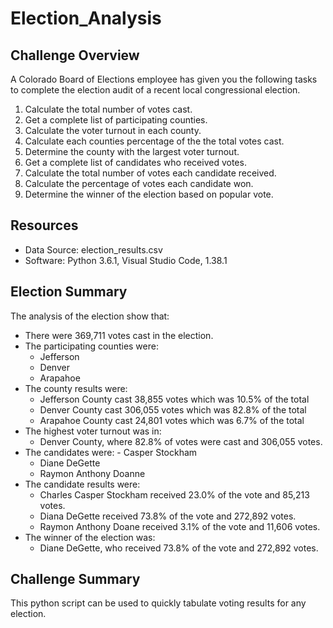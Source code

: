 # Election_Analysis

## Challenge Overview
A Colorado Board of Elections employee has given you the following tasks to complete the election audit of a recent local congressional election.

1. Calculate the total number of votes cast.
2. Get a complete list of participating counties.
3. Calculate the voter turnout in each county.
4. Calculate each counties percentage of the the total votes cast.
5. Determine the county with the largest voter turnout.
6. Get a complete list of candidates who received votes.
7. Calculate the total number of votes each candidate received.
8. Calculate the percentage of votes each candidate won.
9. Determine the winner of the election based on popular vote.

## Resources
- Data Source: election_results.csv
- Software: Python 3.6.1, Visual Studio Code, 1.38.1

## Election Summary
The analysis of the election show that:
- There were 369,711 votes cast in the election.
- The participating counties were:
  - Jefferson
  - Denver
  - Arapahoe
- The county results were:
  - Jefferson County cast 38,855 votes which was 10.5% of the total
  - Denver County cast 306,055 votes which was 82.8% of the total
  - Arapahoe County cast 24,801 votes which was 6.7% of the total
- The highest voter turnout was in:
  - Denver County, where 82.8% of votes were cast and 306,055 votes.
- The candidates were:  - Casper Stockham
  - Diane DeGette
  - Raymon Anthony Doanne 
- The candidate results were:
  - Charles Casper Stockham received 23.0% of the vote and 85,213 votes.
  - Diana DeGette received 73.8% of the vote and 272,892 votes.
  - Raymon Anthony Doane received 3.1% of the vote and 11,606 votes.
- The winner of the election was:
  - Diane DeGette, who received 73.8% of the vote and 272,892 votes.

## Challenge Summary
This python script can be used to quickly tabulate voting results for any election.
